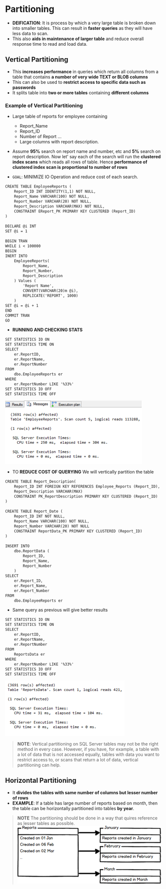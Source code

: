 # Partitioning
* **DEIFICATION**: It is process by which a very large table is broken down into smaller tables. This can result in **faster queries** as they will have less data to scan. 
* This also **aids in maintenance of larger table** and reduce overall response time to read and load data. 

## Vertical Partitioning 
* This **increases performance** in queries which return all columns from a table that contains **a number of very wide TEXT or BLOB columns** 
* This can also be used to **restrict access to specific data such as passwords** 
* It splits table into **two or more tables** containing **different columns**
### Example of Vertical Partitioning 
* Large table of reports for employee containing 
    * Report_Name
    * Report_ID 
    * Number of Report 
    ...
    * Large columns with report description. 

* Assume **95%** search on report name and number, etc and **5%** search on report description. Now let' say each of the search will run the **clustered index scans** which reads all rows of table. Hence **performance of clustered index scan is proportional to number of rows** 
* `GOAL`: MINIMIZE IO Operation and reduce cost of each search. 

```
CREATE TABLE EmployeeReports (
    Report_ID INT IDENTITY(1,1) NOT NULL, 
    Report_Name VARCHAR(100) NOT NULL,
    Report_Number VARCHAR(20) NOT NULL, 
    Report_Description VARCHAR(MAX) NOT NULL, 
    CONSTRAINT EReport_PK PRIMARY KEY CLUSTERED (Report_ID)
)

DECLARE @i INT
SET @i = 1

BEGIN TRAN
WHILE i < 100000
BEGIN 
INERT INTO 
    EmployeeReports(
        Report_Name, 
        Report_Number, 
        Report_Description
    ) Values (
        'Report Name', 
        CONVERT(VARCHAR(20)m @i),
        REPLICATE('REPORT', 1000)
    )
SET @i = @i + 1
END
COMMIT TRAN
GO 
```
* **RUNNING AND CHECKING STATS** 
```
SET STATISTICS IO ON
SET STATISTICS TIME ON
SELECT 
    er.ReportID,
    er.ReportName, 
    er.ReportNumber
FROM 
    dbo.EmployeeReports er
WHERE 
    er.ReportNumber LIKE '%33%'
SET STATISTICS IO OFF
SET STATISTICS TIME OFF
```
![STAT](./img/STAT.png)

* TO **REDUCE COST OF QUERYING** We will vertically partition the table

```
CREATE TABLE Report_Description(
    Report_ID INT FOREIGN KEY REFERENCES Employee_Reports (Report_ID), 
    Report_Description VARCHAR(MAX)
    CONSTRAINT PK_ReportDescription PRIMARY KEY CLUSTERED (Report_ID)
)

CREATE TABLE Report_Date (
    Report_ID INT NOT NULL, 
    Report_Name VARCHAR(100) NOT NULL, 
    Report_Number VARCHAR(20) NOT NULL 
    CONSTRAINT ReportData_PK PRIMARY KEY CLUSTERED (Report_ID)
)

INSERT INTO 
    dbo.ReportData (
        Report_ID, 
        Report_Name, 
        Report_Number
    )
SELECT 
    er.Report_ID, 
    er.Report_Name, 
    er.Report_Number
FROM 
    dbo.EmployeeReports er 
```

* Same query as previous will give better results

```
SET STATISTICS IO ON
SET STATISTICS TIME ON
SELECT 
    er.ReportID, 
    er.ReportName, 
    er.ReportNumber
FROM 
    ReportsData er
WHERE 
    er.ReportNumber LIKE '%33%'
SET STATISTICS IO OFF
SET STATISTICS TIME OFF
```

![STAT2](./img/STAT2.png)

> **NOTE**: Vertical partitioning on SQL Server tables may not be the right method in every case. However, if you have, for example, a table with a lot of data that is not accessed equally, tables with data you want to restrict access to, or scans that return a lot of data, vertical partitioning can help.

## Horizontal Partitioning 
* It **divides the tables with same number of columns but lesser number of rows** 
* **EXAMPLE**: If a table has large number of reports based on month, then the table can be horizontally partitioned into tables **by year**. 
> **NOTE** The partitioning should be done in a way that quires reference as lesser tables as possible. 
![HORIZONTAL](./img/HORIZONTAL.png)
